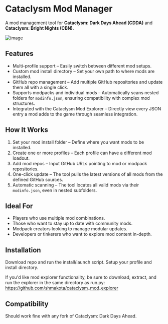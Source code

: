# Cataclysm Mod Manager

A mod management tool for **Cataclysm: Dark Days Ahead (CDDA)** and **Cataclysm: Bright Nights (CBN)**.

![image](https://github.com/user-attachments/assets/a49e923c-195a-4ef0-aa69-ebcc62e2aa43)

## Features

- Multi-profile support – Easily switch between different mod setups.
- Custom mod install directory – Set your own path to where mods are installed.
- GitHub repo management – Add multiple GitHub repositories and update them all with a single click.
- Supports modpacks and individual mods – Automatically scans nested folders for `modinfo.json`, ensuring compatibility with complex mod structures.
- Integrated with the Cataclysm Mod Explorer – Directly view every JSON entry a mod adds to the game through seamless integration.

## How It Works

1. Set your mod install folder – Define where you want mods to be installed.
2. Create one or more profiles – Each profile can have a different mod loadout.
3. Add mod repos – Input GitHub URLs pointing to mod or modpack repositories.
4. One-click update – The tool pulls the latest versions of all mods from the defined GitHub sources.
5. Automatic scanning – The tool locates all valid mods via their `modinfo.json`, even in nested subfolders.

## Ideal For

- Players who use multiple mod combinations.
- Those who want to stay up to date with community mods.
- Modpack creators looking to manage modular updates.
- Developers or tinkerers who want to explore mod content in-depth.

## Installation

Download repo and run the install/launch script. Setup your profile and install directory.

If you'd like mod explorer functionality, be sure to download, extract, and run the explorer in the same directory as run.py:
https://github.com/shmakota/cataclysm_mod_explorer

## Compatibility
Should work fine with any fork of Cataclysm: Dark Days Ahead.
